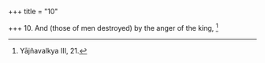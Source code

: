 +++
title = "10"

+++
10. And (those of men destroyed) by the anger of the king, [^6] 


[^6]:  Yājñavalkya III, 21.
